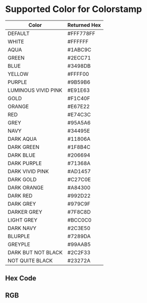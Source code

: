 # Supported Color for Colorstamp

| Color | Returned Hex |
| ----- | ------------ |
| DEFAULT | #FFF778FF |
| WHITE | #FFFFFF |
| AQUA | #1ABC9C |
| GREEN | #2ECC71 |
| BLUE | #3498DB |
| YELLOW | #FFFF00 |
| PURPLE | #9B59B6 |
| LUMINOUS VIVID PINK | #E91E63 |
| GOLD | #F1C40F |
| ORANGE | #E67E22 |
| RED | #E74C3C |
| GREY | #95A5A6 |
| NAVY | #34495E |
| DARK AQUA | #11806A |
| DARK GREEN | #1F8B4C |
| DARK BLUE | #206694 |
| DARK PURPLE | #71368A |
| DARK VIVID PINK | #AD1457 |
| DARK GOLD | #C27C0E |
| DARK ORANGE | #A84300 |
| DARK RED | #992D22 |
| DARK GREY | #979C9F |
| DARKER GREY | #7F8C8D |
| LIGHT GREY | #BCC0C0 |
| DARK NAVY | #2C3E50 |
| BLURPLE | #7289DA |
| GREYPLE | #99AAB5 |
| DARK BUT NOT BLACK | #2C2F33 |
| NOT QUITE BLACK | #23272A |
## Hex Code

## RGB
